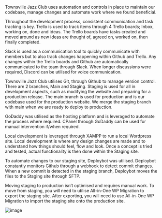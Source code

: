 Townsville Jazz Club uses automation and controls in place to maintain our codebase, manage changes and automate work where we found beneficial.

Throughout the development process, consistent communication and task tracking is key. Trello is used to track items through 4 Trello boards; Inbox, working on, done and ideas. The Trello boards have tasks created and moved around as new ideas are thought of, agreed on, worked on, then finally completed. 

Slack is used as a communication tool to quickly communicate with members but to also track changes happening within Github and Trello. Any changes within the Trello boards and Github are automatically communicated to the team through Slack. When longer discussions were required, Discord can be utilised for voice communication.

Townsville Jazz Club utilises Git, through Github to manage version control. There are 2 branches, Main and Staging. Staging is used for all in development aspects, such as modifying the website and preparing for a production release. The main branch is used for production and is our codebase used for the production website. We merge the staging branch with main when we are ready to deploy to production.

GoDaddy was utilised as the hosting platform and is leveraged to automate the process where required. CPanel through GoDaddy can be used for manual intervention if/when required.

Local development is leveraged through XAMPP to run a local Wordpress site. Local development is where any design changes are made and to understand how things should feel, flow and look. Once a concept is tried and tested, actual functionality is then done within the Staging site.

To automate changes to our staging site, Deploybot was utilised. Deploybot constantly monitors Github through a webhook to detect commit changes. When a new commit is detected in the staging branch, Deploybot moves the files to the Staging site through SFTP. 

Moving staging to production isn’t optimised and requires manual work. To move from staging, you will need to utilise All-in-One WP Migration to export the staging site. After exporting, you will need to use All-in-One WP Migration to import the staging site onto the production site.
 

![image](https://user-images.githubusercontent.com/53589460/169989153-4d0aa7e7-198d-4c51-ad81-a891196a2a7e.png)

